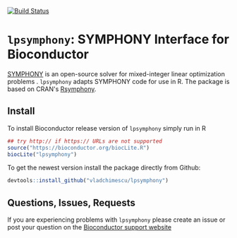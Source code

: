 [![Build Status](https://travis-ci.org/vladchimescu/lpsymphony.svg?branch=master)](https://travis-ci.org/vladchimescu/lpsymphony)

`lpsymphony`: SYMPHONY Interface for Bioconductor
===============================================

[SYMPHONY](<https://github.com/coin-or/SYMPHONY>) is an open-source solver for mixed-integer linear optimization problems . `lpsymphony` adapts SYMPHONY code for use in R. The package is based on CRAN's [Rsymphony](<https://cran.r-project.org/web/packages/Rsymphony/index.html>). 

Install
-------

To install Bioconductor release version of `lpsymphony` simply run in R

```r
## try http:// if https:// URLs are not supported
source("https://bioconductor.org/biocLite.R")
biocLite("lpsymphony")
```

To get the newest version install the package directly from Github:

```r
devtools::install_github("vladchimescu/lpsymphony")
```

Questions, Issues, Requests
---------------------------

If you are experiencing problems with `lpsymphony` please create an issue or post your question on the [Bioconductor support website](<https://support.bioconductor.org>)
